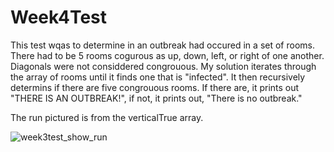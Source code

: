 # Week4Test
This test wqas to determine in an outbreak had occured in a set of rooms. There had to be 5 rooms cogurous as up, down, left, or right of one another. Diagonals were not considdered congrouous. My solution iterates through the array of rooms until it finds one that is "infected". It then recursively determins if there are five congrouous rooms. If there are, it prints out "THERE IS AN OUTBREAK!", if not, it prints out, "There is no outbreak."

The run pictured is from the verticalTrue array.

![week3test_show_run](https://user-images.githubusercontent.com/10855748/52291816-447a7580-2941-11e9-842c-7c8fe0e5b9d4.PNG)
